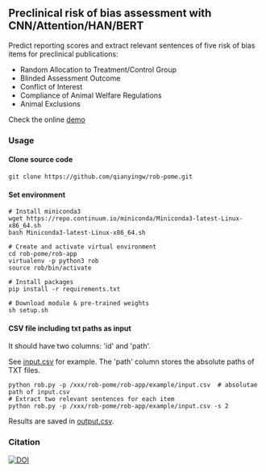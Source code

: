 ## Preclinical risk of bias assessment with CNN/Attention/HAN/BERT

Predict reporting scores and extract relevant sentences of five risk of bias items for preclinical publications:
- Random Allocation to Treatment/Control Group
- Blinded Assessment Outcome
- Conflict of Interest
- Compliance of Animal Welfare Regulations
- Animal Exclusions

Check the online [demo](https://share.streamlit.io/qianyingw/rob-slt/master/app.py)

### Usage
#### Clone source code
```
git clone https://github.com/qianyingw/rob-pome.git
```
#### Set environment
```
# Install miniconda3
wget https://repo.continuum.io/miniconda/Miniconda3-latest-Linux-x86_64.sh
bash Miniconda3-latest-Linux-x86_64.sh

# Create and activate virtual environment
cd rob-pome/rob-app
virtualenv -p python3 rob
source rob/bin/activate

# Install packages
pip install -r requirements.txt

# Download module & pre-trained weights
sh setup.sh
```
#### CSV file including txt paths as input
It should have two columns: 'id' and 'path'.

See [input.csv](https://github.com/qianyingw/rob-pome/blob/master/rob-app/example/input.csv) for example.
The 'path' column stores the absolute paths of TXT files.
```
python rob.py -p /xxx/rob-pome/rob-app/example/input.csv  # absolutae path of input.csv
# Extract two relevant sentences for each item
python rob.py -p /xxx/rob-pome/rob-app/example/input.csv -s 2  
```
Results are saved in [output.csv](https://github.com/qianyingw/rob-pome/blob/master/rob-app/example/output.csv).

### Citation
[![DOI](https://zenodo.org/badge/222727172.svg)](https://zenodo.org/badge/latestdoi/222727172)